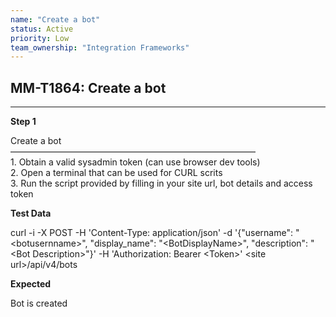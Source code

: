 ```yaml
---
name: "Create a bot"
status: Active
priority: Low
team_ownership: "Integration Frameworks"
---
```


## MM-T1864: Create a bot

---

**Step 1**

Create a bot\
————————————————————————————\
1\. Obtain a valid sysadmin token (can use browser dev tools)\
2\. Open a terminal that can be used for CURL scrits\
3\. Run the script provided by filling in your site url, bot details and access token

**Test Data**

curl -i -X POST -H 'Content-Type: application/json' -d '{"username": "\<botusernname>", "display\_name": "\<BotDisplayName>", "description": "\<Bot Description>"}' -H 'Authorization: Bearer \<Token>' \<site url>/api/v4/bots

**Expected**

Bot is created
